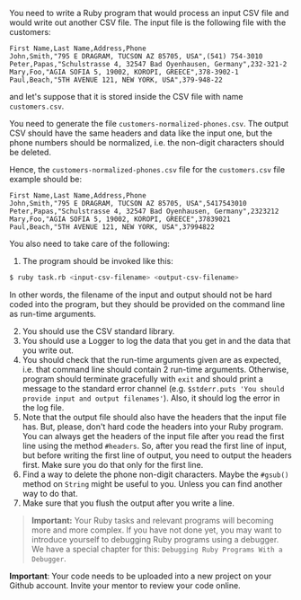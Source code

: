You need to write a Ruby program that would process an input CSV file and would write out another CSV file. The input file is the following file
with the customers:
```
First Name,Last Name,Address,Phone
John,Smith,"795 E DRAGRAM, TUCSON AZ 85705, USA",(541) 754-3010
Peter,Papas,"Schulstrasse 4, 32547 Bad Oyenhausen, Germany",232-321-2
Mary,Foo,"AGIA SOFIA 5, 19002, KOROPI, GREECE",378-3902-1
Paul,Beach,"5TH AVENUE 121, NEW YORK, USA",379-948-22
```
and let's suppose that it is stored inside the CSV file with name `customers.csv`.

You need to generate the file `customers-normalized-phones.csv`. The output CSV should have the same headers and data like
the input one, but the phone numbers should be normalized, i.e. the non-digit characters should be deleted.

Hence, the `customers-normalized-phones.csv` file for the `customers.csv` file example should be:

```
First Name,Last Name,Address,Phone
John,Smith,"795 E DRAGRAM, TUCSON AZ 85705, USA",5417543010
Peter,Papas,"Schulstrasse 4, 32547 Bad Oyenhausen, Germany",2323212
Mary,Foo,"AGIA SOFIA 5, 19002, KOROPI, GREECE",37839021
Paul,Beach,"5TH AVENUE 121, NEW YORK, USA",37994822
```

You also need to take care of the following:

1. The program should be invoked like this:

 ``` bash
 $ ruby task.rb <input-csv-filename> <output-csv-filename>
 ```
 
In other words, the filename of the input and output should not be hard coded into the program, but they should be provided on the command line
as run-time arguments.

2. You should use the CSV standard library.
3. You should use a Logger to log the data that you get in and the data that you write out.
4. You should check that the run-time arguments given are as expected, i.e. that command line should contain 2 run-time arguments.
Otherwise, program should terminate gracefully with `exit` and should print a message to the standard error channel (e.g. `$stderr.puts 'You should provide input and output filenames'`).
Also, it should log the error in the log file.
5. Note that the output file should also have the headers that the input file has. But, please, don't hard code the headers into your Ruby program.
You can always get the headers of the input file after you read the first line using the method `#headers`. So, after you read the first line of input, but
before writing the first line of output, you need to output the headers first. Make sure you do that only for the first line.
6. Find a way to delete the phone non-digit characters. Maybe the `#gsub()` method on `String` might be useful to you. Unless you can find another way to do that.
7. Make sure that you flush the output after you write a line. 

> **Important:** Your Ruby tasks and relevant programs will becoming more and more complex. If you have not done yet, 
you may want to introduce yourself to debugging Ruby programs using a debugger. 
We have a special chapter for this: `Debugging Ruby Programs With a Debugger`.

**Important**: Your code needs to be uploaded into a new project on your Github account. Invite your mentor to review your code online.
